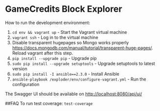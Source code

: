 # GameCredits Block Explorer

How to run the development environment:

1. `cd env && vagrant up` - Start the Vagrant virtual machine
2. `vagrant ssh` - Log in to the virtual machine
3. Disable transparent hugepages so Mongo works properly https://docs.mongodb.com/manual/tutorial/transparent-huge-pages/. Reload vagrant after this step.
4. `pip install --upgrade pip` - Upgrade pip
5. `sudo pip install --upgrade setuptools` - Upgrade setuptools to latest version
6. `sudo pip install -I ansible==2.3.0` - Install Ansible
7. `ansible-playbook /exploder/env/configure-vagrant.yml` - Run the configuration

The Swagger UI should be available on [http://localhost:8080/api/ui/](http://127.0.0.1:8080/api/ui/)

##FAQ
To run test coverage: `test-coverage`
